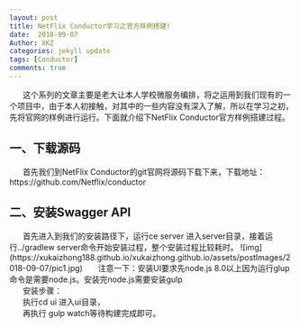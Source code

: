 ```yaml
---
layout: post
title: NetFlix Conductor学习之官方样例搭建!
date:  2018-09-07
Author: XKZ
categories: jekyll update
tags: [Conductor]
comments: true
---
```

&nbsp;&nbsp;&nbsp;&nbsp;&nbsp;&nbsp;这个系列的文章主要是老大让本人学校微服务编排，将之运用到我们现有的一个项目中，由于本人初接触，对其中的一些内容没有深入了解，所以在学习之初，先将官网的样例进行运行。下面就介绍下NetFlix Conductor官方样例搭建过程。
<h2>一、下载源码</h2>
&nbsp;&nbsp;&nbsp;&nbsp;&nbsp;&nbsp;首先我们到NetFlix Conductor的git官网将源码下载下来，下载地址：https://github.com/Netflix/conductor
<h2>二、安装Swagger API</h2>
&nbsp;&nbsp;&nbsp;&nbsp;&nbsp;&nbsp;首先进入到我们的安装路径下，运行ce server 进入server目录，接着运行../gradlew server命令开始安装过程，整个安装过程比较耗时。
![img](https://xukaizhong188.github.io/xukaizhong.github.io/assets/postImages/2018-09-07/pic1.jpg)
&nbsp;&nbsp;&nbsp;&nbsp;&nbsp;&nbsp;注意一下：安装UI要求先node.js 8.0以上因为运行glup命令是需要node.js。安装完node.js需要安装gulp
<br>&nbsp;&nbsp;&nbsp;&nbsp;&nbsp;&nbsp;安装步骤：
<br>&nbsp;&nbsp;&nbsp;&nbsp;&nbsp;&nbsp;执行cd ui 进入ui目录，
<br>&nbsp;&nbsp;&nbsp;&nbsp;&nbsp;&nbsp;再执行 gulp watch等待构建完成即可。


